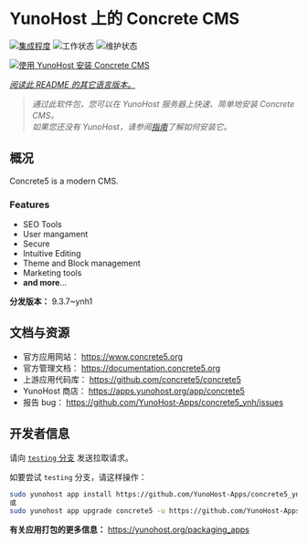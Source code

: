 <!--
注意：此 README 由 <https://github.com/YunoHost/apps/tree/master/tools/readme_generator> 自动生成
请勿手动编辑。
-->

# YunoHost 上的 Concrete CMS

[![集成程度](https://dash.yunohost.org/integration/concrete5.svg)](https://ci-apps.yunohost.org/ci/apps/concrete5/) ![工作状态](https://ci-apps.yunohost.org/ci/badges/concrete5.status.svg) ![维护状态](https://ci-apps.yunohost.org/ci/badges/concrete5.maintain.svg)

[![使用 YunoHost 安装 Concrete CMS](https://install-app.yunohost.org/install-with-yunohost.svg)](https://install-app.yunohost.org/?app=concrete5)

*[阅读此 README 的其它语言版本。](./ALL_README.md)*

> *通过此软件包，您可以在 YunoHost 服务器上快速、简单地安装 Concrete CMS。*  
> *如果您还没有 YunoHost，请参阅[指南](https://yunohost.org/install)了解如何安装它。*

## 概况

Concrete5 is a modern CMS.

### Features

* SEO Tools
* User mangament
* Secure
* Intuitive Editing
* Theme and Block management
* Marketing tools
* **and more**...


**分发版本：** 9.3.7~ynh1
## 文档与资源

- 官方应用网站： <https://www.concrete5.org>
- 官方管理文档： <https://documentation.concrete5.org>
- 上游应用代码库： <https://github.com/concrete5/concrete5>
- YunoHost 商店： <https://apps.yunohost.org/app/concrete5>
- 报告 bug： <https://github.com/YunoHost-Apps/concrete5_ynh/issues>

## 开发者信息

请向 [`testing` 分支](https://github.com/YunoHost-Apps/concrete5_ynh/tree/testing) 发送拉取请求。

如要尝试 `testing` 分支，请这样操作：

```bash
sudo yunohost app install https://github.com/YunoHost-Apps/concrete5_ynh/tree/testing --debug
或
sudo yunohost app upgrade concrete5 -u https://github.com/YunoHost-Apps/concrete5_ynh/tree/testing --debug
```

**有关应用打包的更多信息：** <https://yunohost.org/packaging_apps>
